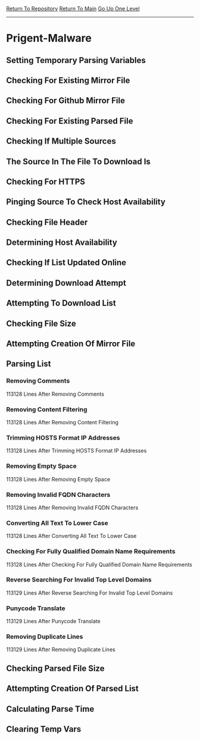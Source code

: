 [Return To Repository](https://github.com/deathbybandaid/piholeparser/)
[Return To Main](https://github.com/deathbybandaid/piholeparser/blob/master/RecentRunLogs/Mainlog.md)
[Go Up One Level](https://github.com/deathbybandaid/piholeparser/blob/master/RecentRunLogs/TopLevelScripts/30-Processing-External-Blacklists.md)
____________________________________
# Prigent-Malware
## Setting Temporary Parsing Variables
## Checking For Existing Mirror File
## Checking For Github Mirror File
## Checking For Existing Parsed File
## Checking If Multiple Sources
## The Source In The File To Download Is
## Checking For HTTPS
## Pinging Source To Check Host Availability
## Checking File Header
## Determining Host Availability
## Checking If List Updated Online
## Determining Download Attempt
## Attempting To Download List
## Checking File Size
## Attempting Creation Of Mirror File
## Parsing List
### Removing Comments
113128 Lines After Removing Comments
### Removing Content Filtering
113128 Lines After Removing Content Filtering
### Trimming HOSTS Format IP Addresses
113128 Lines After Trimming HOSTS Format IP Addresses
### Removing Empty Space
113128 Lines After Removing Empty Space
### Removing Invalid FQDN Characters
113128 Lines After Removing Invalid FQDN Characters
### Converting All Text To Lower Case
113128 Lines After Converting All Text To Lower Case
### Checking For Fully Qualified Domain Name Requirements
113128 Lines After Checking For Fully Qualified Domain Name Requirements
### Reverse Searching For Invalid Top Level Domains
113129 Lines After Reverse Searching For Invalid Top Level Domains
### Punycode Translate
113129 Lines After Punycode Translate
### Removing Duplicate Lines
113129 Lines After Removing Duplicate Lines
## Checking Parsed File Size
## Attempting Creation Of Parsed List
## Calculating Parse Time
## Clearing Temp Vars
